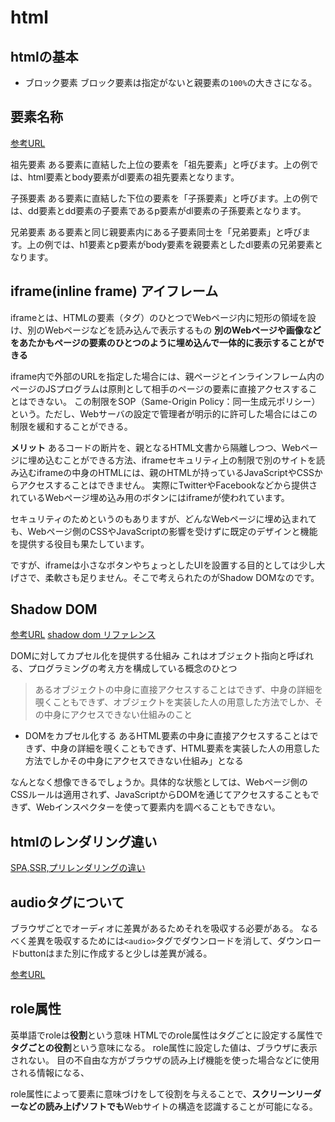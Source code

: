 # html

## htmlの基本

- ブロック要素
ブロック要素は指定がないと親要素の`100%`の大きさになる。

## 要素名称
[参考URL](https://dekiru.net/article/12891/#:~:text=%E3%81%82%E3%82%8B%E8%A6%81%E7%B4%A0%E3%81%AB%E7%9B%B4%E7%B5%90%E3%81%97%E3%81%9F,%E3%81%AE%E7%A5%96%E5%85%88%E8%A6%81%E7%B4%A0%E3%81%A8%E3%81%AA%E3%82%8A%E3%81%BE%E3%81%99%E3%80%82)

祖先要素
ある要素に直結した上位の要素を「祖先要素」と呼びます。上の例では、html要素とbody要素がdl要素の祖先要素となります。

子孫要素
ある要素に直結した下位の要素を「子孫要素」と呼びます。上の例では、dd要素とdd要素の子要素であるp要素がdl要素の子孫要素となります。

兄弟要素
ある要素と同じ親要素内にある子要素同士を「兄弟要素」と呼びます。上の例では、h1要素とp要素がbody要素を親要素としたdl要素の兄弟要素となります。


## iframe(inline frame) アイフレーム

iframeとは、HTMLの要素（タグ）のひとつでWebページ内に短形の領域を設け、別のWebページなどを読み込んで表示するもの
**別のWebページや画像などをあたかもページの要素のひとつのように埋め込んで一体的に表示することができる**

iframe内で外部のURLを指定した場合には、親ページとインラインフレーム内のページのJSプログラムは原則として相手のページの要素に直接アクセスすることはできない。
この制限をSOP（Same-Origin Policy：同一生成元ポリシー）という。ただし、Webサーバの設定で管理者が明示的に許可した場合にはこの制限を緩和することができる。

**メリット**
あるコードの断片を、親となるHTML文書から隔離しつつ、Webページに埋め込むことができる方法、iframeセキュリティ上の制限で別のサイトを読み込むiframeの中身のHTMLには、親のHTMLが持っているJavaScriptやCSSからアクセスすることはできません。
実際にTwitterやFacebookなどから提供されているWebページ埋め込み用のボタンにはiframeが使われています。

セキュリティのためというのもありますが、どんなWebページに埋め込まれても、Webページ側のCSSやJavaScriptの影響を受けずに既定のデザインと機能を提供する役目も果たしています。

ですが、iframeは小さなボタンやちょっとしたUIを設置する目的としては少し大げさで、柔軟さも足りません。そこで考えられたのがShadow DOMなのです。

## Shadow DOM

[参考URL](https://www.codegrid.net/articles/shadow-dom-1/)
[shadow dom リファレンス](https://ja.javascript.info/shadow-dom)

DOMに対してカプセル化を提供する仕組み
これはオブジェクト指向と呼ばれる、プログラミングの考え方を構成している概念のひとつ
>あるオブジェクトの中身に直接アクセスすることはできず、中身の詳細を覗くこともできず、オブジェクトを実装した人の用意した方法でしか、その中身にアクセスできない仕組みのこと

- DOMをカプセル化する
あるHTML要素の中身に直接アクセスすることはできず、中身の詳細を覗くこともできず、HTML要素を実装した人の用意した方法でしかその中身にアクセスできない仕組み」となる

なんとなく想像できるでしょうか。具体的な状態としては、Webページ側のCSSルールは適用されず、JavaScriptからDOMを通じてアクセスすることもできず、Webインスペクターを使って要素内を調べることもできない。

## htmlのレンダリング違い

[SPA,SSR,プリレンダリングの違い](https://qiita.com/amakawa_/items/e7d0720e1ab8632769bf)

## audioタグについて

ブラウザごとでオーディオに差異があるためそれを吸収する必要がある。
なるべく差異を吸収するためには`<audio>`タグでダウンロードを消して、ダウンロードbuttonはまた別に作成すると少しは差異が減る。

[参考URL](https://blog.zatsuzen.com/posts/javascript_audio-tag)

## role属性

英単語でroleは**役割**という意味
HTMLでのrole属性はタグごとに設定する属性で**タグごとの役割**という意味になる。
role属性に設定した値は、ブラウザに表示されない。
目の不自由な方がブラウザの読み上げ機能を使った場合などに使用される情報になる、

role属性によって要素に意味づけをして役割を与えることで、**スクリーンリーダーなどの読み上げソフトでも**Webサイトの構造を認識することが可能になる。


